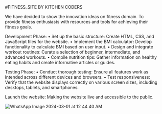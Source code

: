 #FITNESS_SITE BY KITCHEN CODERS

We have decided to show the innovation ideas on fitness domain.
To provide fitness enthusiasts with resources and tools for achieving their fitness goals.

Development Phase:
	• Set up the basic structure: Create HTML, CSS, and JavaScript files for the website.
	• Implement the BMI calculator: Develop functionality to calculate BMI based on user input.
	• Design and integrate workout routines: Curate a selection of beginner, intermediate, and advanced workouts.
	• Compile nutrition tips: Gather information on healthy eating habits and create informative articles or guides.


Testing Phase:
	• Conduct thorough testing: Ensure all features work as intended across different devices and browsers.
	• Test responsiveness: Verify that the website displays correctly on various screen sizes, including desktops, tablets, and smartphones.

Launch the website: Making the website live and accessible to the public.

![WhatsApp Image 2024-03-01 at 12 44 40 AM](https://github.com/niteash/FITNESS-SITE-KITCHEN_CODERs-CB442-/assets/79239625/40c823be-7290-48b3-928b-03d50c7a0820)

